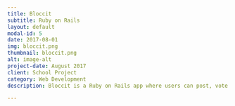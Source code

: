 ```yaml
---
title: Bloccit
subtitle: Ruby on Rails
layout: default
modal-id: 5
date: 2017-08-01
img: bloccit.png
thumbnail: bloccit.png
alt: image-alt
project-date: August 2017
client: School Project
category: Web Development
description: Bloccit is a Ruby on Rails app where users can post, vote on, share and save links and comments. It is a project built into the back-end portion of the Bloc Web Developer Track curriculum. It was my first project built using Ruby on Rails.

---
```


